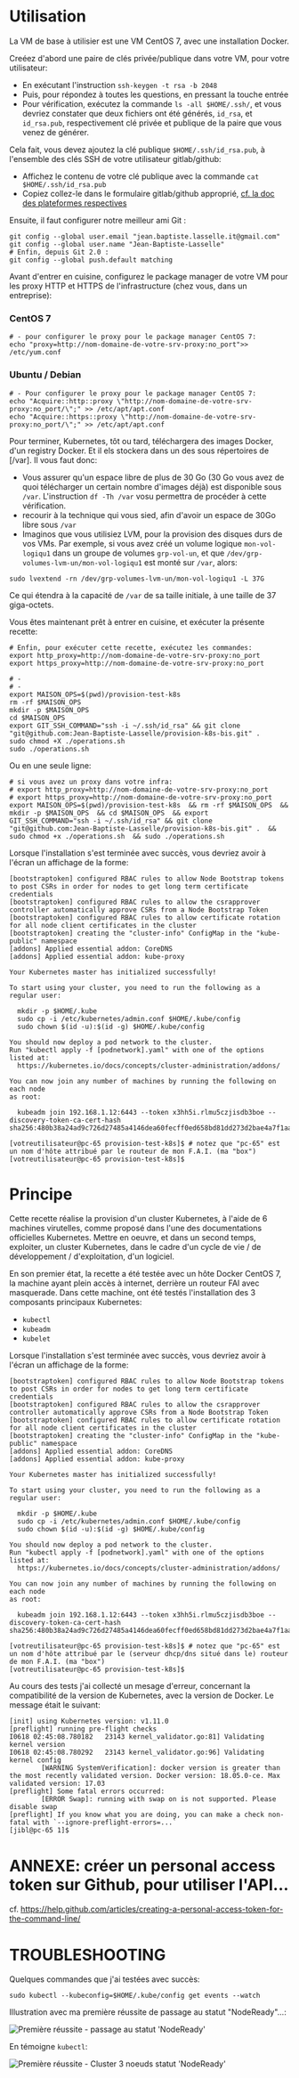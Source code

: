 # Utilisation

La VM de base à utilisier est une VM CentOS 7, avec une installation Docker.

Creéez d'abord une paire de clés privée/publique dans votre VM, pour votre utilisateur:
* En exécutant l'instruction `ssh-keygen -t rsa -b 2048`
* Puis, pour répondez à toutes les questions, en pressant la touche entrée
* Pour vérification, exécutez la commande `ls -all $HOME/.ssh/`, et vous devriez constater que deux fichiers ont été générés, `id_rsa`, et `id_rsa.pub`, respectivement clé privée et publique de la paire que vous venez de générer.

Cela fait, vous devez ajoutez la clé publique `$HOME/.ssh/id_rsa.pub`, à l'ensemble des clés SSH de votre utilisateur gitlab/github:
* Affichez le contenu de votre clé publique avec la commande `cat $HOME/.ssh/id_rsa.pub`
* Copiez collez-le dans le formulaire gitlab/github approprié, [cf. la doc des plateformes respectives](https://help.github.com/articles/)

Ensuite, il faut configurer notre meilleur ami Git : 
```
git config --global user.email "jean.baptiste.lasselle.it@gmail.com"
git config --global user.name "Jean-Baptiste-Lasselle"
# Enfin, depuis Git 2.0 :
git config --global push.default matching
```

Avant d'entrer en cuisine, configurez le package manager de votre VM pour les proxy HTTP et HTTPS de l'infrastructure (chez vous, dans un entreprise):

### CentOS 7
``` 
# - pour configurer le proxy pour le package manager CentOS 7:
echo "proxy=http://nom-domaine-de-votre-srv-proxy:no_port">> /etc/yum.conf
```
### Ubuntu / Debian
``` 
# - Pour configurer le proxy pour le package manager CentOS 7:
echo "Acquire::http::proxy \"http://nom-domaine-de-votre-srv-proxy:no_port/\";" >> /etc/apt/apt.conf
echo "Acquire::https::proxy \"http://nom-domaine-de-votre-srv-proxy:no_port/\";" >> /etc/apt/apt.conf

```

Pour terminer, Kubernetes, tôt ou tard, téléchargera des images Docker, d'un registry Docker. Et il els stockera dans un des sous répertoires de [/var].
Il vous faut donc:
* Vous assurer qu'un espace libre de plus de 30 Go (30 Go vous avez de quoi télécharger un certain nombre d'images déjà) est disponible sous `/var`. L'instruction `df -Th /var` vosu permettra de procéder à cette vérification.
* recourir à la technique qui vous sied, afin d'avoir un espace de 30Go libre sous `/var`
* Imaginos que vous utilisiez LVM, pour la provision des disques durs de vos VMs. Par exemple, si vous avez créé un volume logique `mon-vol-logiqu1` dans un groupe de volumes `grp-vol-un`, et que `/dev/grp-volumes-lvm-un/mon-vol-logiqu1` est monté sur `/var`, alors:
```
sudo lvextend -rn /dev/grp-volumes-lvm-un/mon-vol-logiqu1 -L 37G
``` 
Ce qui étendra à la capacité de `/var` de sa taille initiale, à une taille de 37 giga-octets. 

Vous êtes maintenant prêt à entrer en cuisine, et exécuter la présente recette:

```
# Enfin, pour exécuter cette recette, exécutez les commandes:
export http_proxy=http://nom-domaine-de-votre-srv-proxy:no_port
export https_proxy=http://nom-domaine-de-votre-srv-proxy:no_port

# - 
# - 
export MAISON_OPS=$(pwd)/provision-test-k8s 
rm -rf $MAISON_OPS 
mkdir -p $MAISON_OPS 
cd $MAISON_OPS 
export GIT_SSH_COMMAND="ssh -i ~/.ssh/id_rsa" && git clone "git@github.com:Jean-Baptiste-Lasselle/provision-k8s-bis.git" . 
sudo chmod +X ./operations.sh 
sudo ./operations.sh
```
Ou en une seule ligne:
```
# si vous avez un proxy dans votre infra:
# export http_proxy=http://nom-domaine-de-votre-srv-proxy:no_port
# export https_proxy=http://nom-domaine-de-votre-srv-proxy:no_port
export MAISON_OPS=$(pwd)/provision-test-k8s  && rm -rf $MAISON_OPS  && mkdir -p $MAISON_OPS  && cd $MAISON_OPS  && export GIT_SSH_COMMAND="ssh -i ~/.ssh/id_rsa" && git clone "git@github.com:Jean-Baptiste-Lasselle/provision-k8s-bis.git" .  && sudo chmod +x ./operations.sh  && sudo ./operations.sh
```

Lorsque l'installation s'est terminée avec succès, vous devriez avoir à l'écran un affichage de la forme:

```
[bootstraptoken] configured RBAC rules to allow Node Bootstrap tokens to post CSRs in order for nodes to get long term certificate credentials
[bootstraptoken] configured RBAC rules to allow the csrapprover controller automatically approve CSRs from a Node Bootstrap Token
[bootstraptoken] configured RBAC rules to allow certificate rotation for all node client certificates in the cluster
[bootstraptoken] creating the "cluster-info" ConfigMap in the "kube-public" namespace
[addons] Applied essential addon: CoreDNS
[addons] Applied essential addon: kube-proxy

Your Kubernetes master has initialized successfully!

To start using your cluster, you need to run the following as a regular user:

  mkdir -p $HOME/.kube
  sudo cp -i /etc/kubernetes/admin.conf $HOME/.kube/config
  sudo chown $(id -u):$(id -g) $HOME/.kube/config

You should now deploy a pod network to the cluster.
Run "kubectl apply -f [podnetwork].yaml" with one of the options listed at:
  https://kubernetes.io/docs/concepts/cluster-administration/addons/

You can now join any number of machines by running the following on each node
as root:

  kubeadm join 192.168.1.12:6443 --token x3hh5i.rlmu5czjisdb3boe --discovery-token-ca-cert-hash sha256:480b38a24ad9c726d27485a4146dea60fecff0ed658bd81dd273d2bae4a7f1aa

[votreutilisateur@pc-65 provision-test-k8s]$ # notez que "pc-65" est un nom d'hôte attribué par le routeur de mon F.A.I. (ma "box")  
[votreutilisateur@pc-65 provision-test-k8s]$ 

```

# Principe

Cette recette réalise la provision d'un cluster Kubernetes, à l'aide de 6 machines virutelles, comme proposé dans l'une des documentations officielles Kubernetes.
Mettre en oeuvre, et dans un second temps, exploiter, un cluster Kubernetes, dans le cadre d'un cycle de vie / de développement / d'exploitation, d'un logiciel.

En son premier état, la recette a été testée avec un hôte Docker CentOS 7, la machine ayant plein accès à internet, derrière un routeur FAI avec masquerade.
Dans cette machine, ont été testés l'installation des 3 composants principaux Kubernetes:
* `kubectl`
* `kubeadm`
* `kubelet`


Lorsque l'installation s'est terminée avec succès, vous devriez avoir à l'écran un affichage de la forme:

```
[bootstraptoken] configured RBAC rules to allow Node Bootstrap tokens to post CSRs in order for nodes to get long term certificate credentials
[bootstraptoken] configured RBAC rules to allow the csrapprover controller automatically approve CSRs from a Node Bootstrap Token
[bootstraptoken] configured RBAC rules to allow certificate rotation for all node client certificates in the cluster
[bootstraptoken] creating the "cluster-info" ConfigMap in the "kube-public" namespace
[addons] Applied essential addon: CoreDNS
[addons] Applied essential addon: kube-proxy

Your Kubernetes master has initialized successfully!

To start using your cluster, you need to run the following as a regular user:

  mkdir -p $HOME/.kube
  sudo cp -i /etc/kubernetes/admin.conf $HOME/.kube/config
  sudo chown $(id -u):$(id -g) $HOME/.kube/config

You should now deploy a pod network to the cluster.
Run "kubectl apply -f [podnetwork].yaml" with one of the options listed at:
  https://kubernetes.io/docs/concepts/cluster-administration/addons/

You can now join any number of machines by running the following on each node
as root:

  kubeadm join 192.168.1.12:6443 --token x3hh5i.rlmu5czjisdb3boe --discovery-token-ca-cert-hash sha256:480b38a24ad9c726d27485a4146dea60fecff0ed658bd81dd273d2bae4a7f1aa

[votreutilisateur@pc-65 provision-test-k8s]$ # notez que "pc-65" est un nom d'hôte attribué par le (serveur dhcp/dns situé dans le) routeur de mon F.A.I. (ma "box")  
[votreutilisateur@pc-65 provision-test-k8s]$ 

```
 
Au cours des tests j'ai collecté un mesage d'erreur, concernant la compatibilité de la version de Kubernetes, avec la version de Docker. 
Le message était le suivant:

```
[init] using Kubernetes version: v1.11.0
[preflight] running pre-flight checks
I0618 02:45:08.780182   23143 kernel_validator.go:81] Validating kernel version
I0618 02:45:08.780292   23143 kernel_validator.go:96] Validating kernel config
        [WARNING SystemVerification]: docker version is greater than the most recently validated version. Docker version: 18.05.0-ce. Max validated version: 17.03
[preflight] Some fatal errors occurred:
        [ERROR Swap]: running with swap on is not supported. Please disable swap
[preflight] If you know what you are doing, you can make a check non-fatal with `--ignore-preflight-errors=...`
[jibl@pc-65 1]$
```

# ANNEXE: créer un personal access token sur Github, pour utiliser l'API...

cf. https://help.github.com/articles/creating-a-personal-access-token-for-the-command-line/


# TROUBLESHOOTING


Quelques commandes que j'ai testées avec succès:

```
sudo kubectl --kubeconfig=$HOME/.kube/config get events --watch
```

Illustration avec ma première réussite de passage au statut "NodeReady"...:

<!-- ![Première réussite - passage au statut 'NodeReady'](#https://raw.githubusercontent.com/Jean-Baptiste-Lasselle/provision-k8s-bis/master/images/premiere-reussite-k8s-avec-flannel-pr-passer-statut-node-ready.png) -->
![Première réussite - passage au statut 'NodeReady'](https://github.com/Jean-Baptiste-Lasselle/provision-k8s-bis/raw/master/images/premiere-reussite-k8s-avec-flannel-pr-passer-statut-node-ready.png)

En témoigne `kubectl`:

![Première réussite - Cluster 3 noeuds statut 'NodeReady'](https://github.com/Jean-Baptiste-Lasselle/provision-k8s-bis/raw/master/images/cluster-k8s-3-VMs.png)
